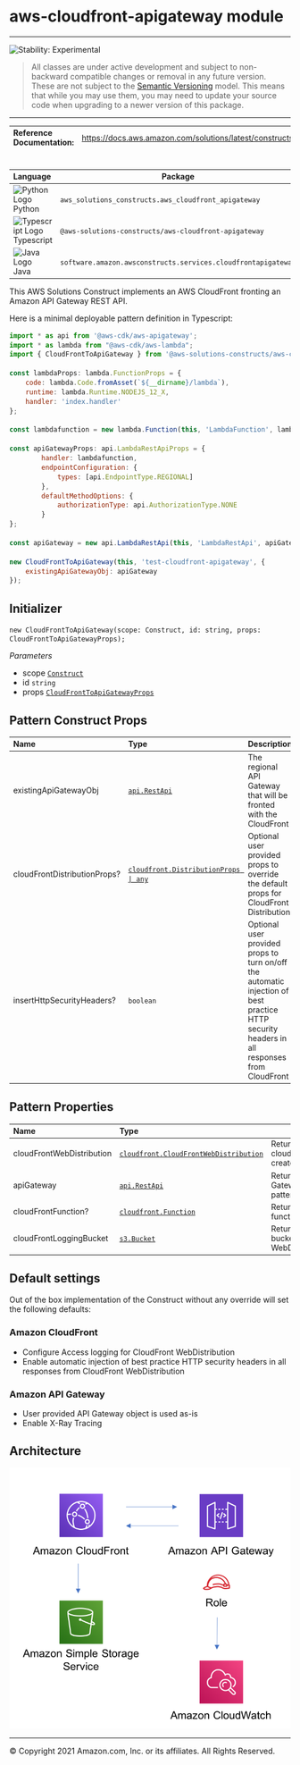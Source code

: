# aws-cloudfront-apigateway module
<!--BEGIN STABILITY BANNER-->

---

![Stability: Experimental](https://img.shields.io/badge/stability-Experimental-important.svg?style=for-the-badge)

> All classes are under active development and subject to non-backward compatible changes or removal in any
> future version. These are not subject to the [Semantic Versioning](https://semver.org/) model.
> This means that while you may use them, you may need to update your source code when upgrading to a newer version of this package.

---
<!--END STABILITY BANNER-->

| **Reference Documentation**:| <span style="font-weight: normal">https://docs.aws.amazon.com/solutions/latest/constructs/</span>|
|:-------------|:-------------|
<div style="height:8px"></div>

| **Language**     | **Package**        |
|:-------------|-----------------|
|![Python Logo](https://docs.aws.amazon.com/cdk/api/latest/img/python32.png) Python|`aws_solutions_constructs.aws_cloudfront_apigateway`|
|![Typescript Logo](https://docs.aws.amazon.com/cdk/api/latest/img/typescript32.png) Typescript|`@aws-solutions-constructs/aws-cloudfront-apigateway`|
|![Java Logo](https://docs.aws.amazon.com/cdk/api/latest/img/java32.png) Java|`software.amazon.awsconstructs.services.cloudfrontapigateway`|

This AWS Solutions Construct implements an AWS CloudFront fronting an Amazon API Gateway REST API.

Here is a minimal deployable pattern definition in Typescript:

``` javascript
import * as api from '@aws-cdk/aws-apigateway';
import * as lambda from "@aws-cdk/aws-lambda";
import { CloudFrontToApiGateway } from '@aws-solutions-constructs/aws-cloudfront-apigateway';

const lambdaProps: lambda.FunctionProps = {
    code: lambda.Code.fromAsset(`${__dirname}/lambda`),
    runtime: lambda.Runtime.NODEJS_12_X,
    handler: 'index.handler'
};

const lambdafunction = new lambda.Function(this, 'LambdaFunction', lambdaProps);

const apiGatewayProps: api.LambdaRestApiProps = {
        handler: lambdafunction,
        endpointConfiguration: {
            types: [api.EndpointType.REGIONAL]
        },
        defaultMethodOptions: {
            authorizationType: api.AuthorizationType.NONE
        }
};

const apiGateway = new api.LambdaRestApi(this, 'LambdaRestApi', apiGatewayProps);

new CloudFrontToApiGateway(this, 'test-cloudfront-apigateway', {
    existingApiGatewayObj: apiGateway
});

```

## Initializer

``` text
new CloudFrontToApiGateway(scope: Construct, id: string, props: CloudFrontToApiGatewayProps);
```

_Parameters_

* scope [`Construct`](https://docs.aws.amazon.com/cdk/api/latest/docs/@aws-cdk_core.Construct.html)
* id `string`
* props [`CloudFrontToApiGatewayProps`](#pattern-construct-props)

## Pattern Construct Props

| **Name**     | **Type**        | **Description** |
|:-------------|:----------------|-----------------|
|existingApiGatewayObj|[`api.RestApi`](https://docs.aws.amazon.com/cdk/api/latest/docs/@aws-cdk_aws-apigateway.RestApi.html)|The regional API Gateway that will be fronted with the CloudFront|
|cloudFrontDistributionProps?|[`cloudfront.DistributionProps \| any`](https://docs.aws.amazon.com/cdk/api/latest/docs/@aws-cdk_aws-cloudfront.DistributionProps.html)|Optional user provided props to override the default props for CloudFront Distribution|
|insertHttpSecurityHeaders?|`boolean`|Optional user provided props to turn on/off the automatic injection of best practice HTTP security headers in all responses from CloudFront|
## Pattern Properties

| **Name**     | **Type**        | **Description** |
|:-------------|:----------------|-----------------|
|cloudFrontWebDistribution|[`cloudfront.CloudFrontWebDistribution`](https://docs.aws.amazon.com/cdk/api/latest/docs/@aws-cdk_aws-cloudfront.CloudFrontWebDistribution.html)|Returns an instance of cloudfront.CloudFrontWebDistribution created by the construct|
|apiGateway|[`api.RestApi`](https://docs.aws.amazon.com/cdk/api/latest/docs/@aws-cdk_aws-apigateway.RestApi.html)|Returns an instance of the API Gateway REST API created by the pattern.|
|cloudFrontFunction?|[`cloudfront.Function`](https://docs.aws.amazon.com/cdk/api/latest/docs/@aws-cdk_aws-cloudfront.Function.html)|Returns an instance of the Cloudfront function created by the pattern.|
|cloudFrontLoggingBucket|[`s3.Bucket`](https://docs.aws.amazon.com/cdk/api/latest/docs/aws-s3-readme.html)|Returns an instance of the logging bucket for CloudFront WebDistribution.|
## Default settings

Out of the box implementation of the Construct without any override will set the following defaults:

### Amazon CloudFront
* Configure Access logging for CloudFront WebDistribution
* Enable automatic injection of best practice HTTP security headers in all responses from CloudFront WebDistribution

### Amazon API Gateway
* User provided API Gateway object is used as-is
* Enable X-Ray Tracing

## Architecture
![Architecture Diagram](architecture.png)

***
&copy; Copyright 2021 Amazon.com, Inc. or its affiliates. All Rights Reserved.